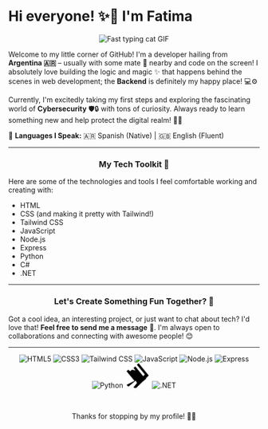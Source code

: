 # Hi everyone! ✨👋 I'm **Fatima**
<div font-size=50px>
<p align="center">
  <img src="https://media.giphy.com/media/o0vwzuFwCGAFO/giphy.gif" width="300" alt="Fast typing cat GIF"/>
</p>

Welcome to my little corner of GitHub! I'm a developer hailing from **Argentina 🇦🇷** – usually with some mate 🧉 nearby and code on the screen! I absolutely love building the logic and magic ✨ that happens behind the scenes in web development; the **Backend** is definitely my happy place! 💻⚙️

Currently, I'm excitedly taking my first steps and exploring the fascinating world of **Cybersecurity** 🛡️🔒 with tons of curiosity. Always ready to learn something new and help protect the digital realm! 🦸‍♀️

💬 **Languages I Speak:** 🇦🇷 Spanish (Native) | 🇬🇧 English (Fluent)

---

### <p align="center">My Tech Toolkit 💖</p>

Here are some of the technologies and tools I feel comfortable working and creating with:

*   HTML
*   CSS (and making it pretty with Tailwind!)
*   Tailwind CSS
*   JavaScript
*   Node.js
*   Express
*   Python
*   C#
*   .NET

---

### <p align="center">Let's Create Something Fun Together? 🚀</p>

Got a cool idea, an interesting project, or just want to chat about tech? I'd love that! **Feel free to send me a message** 💌. I'm always open to collaborations and connecting with awesome people! 😊

---

<p align="center">
</p>
<p align="center">
  <img src="https://cdn.simpleicons.org/html5/E34F26" alt="HTML5" width="50" height="50"/>  
  <img src="https://cdn.simpleicons.org/css3/1572B6" alt="CSS3" width="50" height="50"/>  
  <img src="https://cdn.simpleicons.org/tailwindcss/06B6D4" alt="Tailwind CSS" width="50" height="50"/>  
  <img src="https://cdn.simpleicons.org/javascript/F7DF1E" alt="JavaScript" width="50" height="50"/>  
  <img src="https://cdn.simpleicons.org/nodedotjs/339933" alt="Node.js" width="50" height="50"/>  
  <img src="https://cdn.simpleicons.org/express/000000" alt="Express" width="50" height="50"/>  
  <img src="https://cdn.simpleicons.org/python/3776AB" alt="Python" width="50" height="50"/>  
  <img src="./csharp.svg" alt="C#" width="50" height="50"/>  
  <img src="https://cdn.simpleicons.org/dotnet/512BD4" alt=".NET" width="50" height="50"/>  
</p>

<br>

<p align="center">Thanks for stopping by my profile! 🌸💖</p>
</div>
